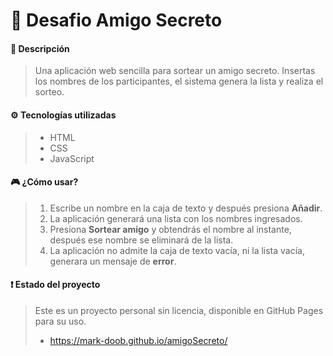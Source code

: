 # :gift: Desafio Amigo Secreto

#### :memo: Descripción
>Una aplicación web sencilla para sortear un amigo secreto. Insertas los nombres de los participantes, el sistema genera la lista y realiza el sorteo.

#### :gear: Tecnologías utilizadas
>- HTML
>- CSS
>- JavaScript

#### :video_game: ¿Cómo usar?
>1. Escribe un nombre en la caja de texto y después presiona **Añadir**.
>2. La aplicación generará una lista con los nombres ingresados.
>3. Presiona **Sortear amigo** y obtendrás el nombre al instante, después ese nombre se eliminará de la lista.
>4. La aplicación no admite la caja de texto vacía, ni la lista vacía, generara un mensaje de **error**.

#### :exclamation: Estado del proyecto
>Este es un proyecto personal sin licencia, disponible en GitHub Pages para su uso.
>- https://mark-doob.github.io/amigoSecreto/
